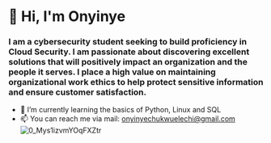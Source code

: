 # 👋 Hi, I'm Onyinye


### I am a cybersecurity student seeking to build proficiency in Cloud Security. I am passionate about  discovering excellent solutions that will positively impact an organization and the people it serves. I place a  high value on maintaining organizational work ethics to help protect sensitive information and ensure customer satisfaction. 

- 🌱 I’m currently learning the basics of Python, Linux and SQL
- 📫 You can reach me via mail: onyinyechukwuelechi@gmail.com
  ![0_Mys1izvmYOqFXZtr](https://github.com/Jacyoe/Jacyoe/assets/113101409/2df85b8b-4388-4cfd-a091-0ab2cd5e5a10)
